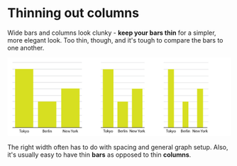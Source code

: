 # Thinning out columns

Wide bars and columns look clunky - **keep your bars thin** for a simpler, more elegant look. Too thin, though, and it's tough to compare the bars to one another.

![](assets/ai-thin-columns.png)

The right width often has to do with spacing and general graph setup. Also, it's usually easy to have thin **bars** as opposed to thin **columns**.